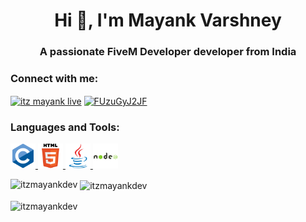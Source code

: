 <h1 align="center">Hi 👋, I'm Mayank Varshney</h1>
<h3 align="center">A passionate FiveM Developer developer from India</h3>

<h3 align="left">Connect with me:</h3>
<p align="left">
<a href="https://www.youtube.com/c/itz mayank live" target="blank"><img align="center" src="https://raw.githubusercontent.com/rahuldkjain/github-profile-readme-generator/master/src/images/icons/Social/youtube.svg" alt="itz mayank live" height="30" width="40" /></a>
<a href="https://discord.gg/FUzuGyJ2JF" target="blank"><img align="center" src="https://raw.githubusercontent.com/rahuldkjain/github-profile-readme-generator/master/src/images/icons/Social/discord.svg" alt="FUzuGyJ2JF" height="30" width="40" /></a>
</p>

<h3 align="left">Languages and Tools:</h3>
<p align="left"> <a href="https://www.cprogramming.com/" target="_blank" rel="noreferrer"> <img src="https://raw.githubusercontent.com/devicons/devicon/master/icons/c/c-original.svg" alt="c" width="40" height="40"/> </a> <a href="https://www.w3.org/html/" target="_blank" rel="noreferrer"> <img src="https://raw.githubusercontent.com/devicons/devicon/master/icons/html5/html5-original-wordmark.svg" alt="html5" width="40" height="40"/> </a> <a href="https://www.java.com" target="_blank" rel="noreferrer"> <img src="https://raw.githubusercontent.com/devicons/devicon/master/icons/java/java-original.svg" alt="java" width="40" height="40"/> </a> <a href="https://nodejs.org" target="_blank" rel="noreferrer"> <img src="https://raw.githubusercontent.com/devicons/devicon/master/icons/nodejs/nodejs-original-wordmark.svg" alt="nodejs" width="40" height="40"/> </a> </p>

<p><img align="left" src="https://github-readme-stats.vercel.app/api/top-langs?username=itzmayankdev&show_icons=true&locale=en&layout=compact" alt="itzmayankdev" /></p>

<p>&nbsp;<img align="center" src="https://github-readme-stats.vercel.app/api?username=itzmayankdev&show_icons=true&locale=en" alt="itzmayankdev" /></p>

<p><img align="center" src="https://github-readme-streak-stats.herokuapp.com/?user=itzmayankdev&" alt="itzmayankdev" /></p>
